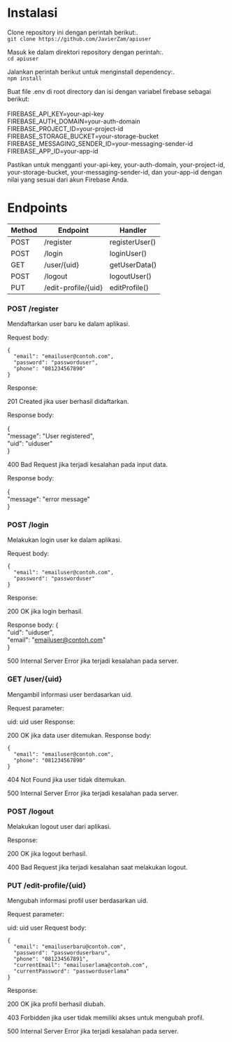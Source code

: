 # Instalasi

Clone repository ini dengan perintah berikut:.\
`git clone https://github.com/JavierZam/apiuser`

Masuk ke dalam direktori repository dengan perintah:.\
`cd apiuser`

Jalankan perintah berikut untuk menginstall dependency:.\
`npm install`

Buat file .env di root directory dan isi dengan variabel firebase sebagai berikut:<br>
<br>
FIREBASE_API_KEY=your-api-key<br>
FIREBASE_AUTH_DOMAIN=your-auth-domain<br>
FIREBASE_PROJECT_ID=your-project-id<br>
FIREBASE_STORAGE_BUCKET=your-storage-bucket<br>
FIREBASE_MESSAGING_SENDER_ID=your-messaging-sender-id<br>
FIREBASE_APP_ID=your-app-id

Pastikan untuk mengganti your-api-key, your-auth-domain, your-project-id, your-storage-bucket, 
your-messaging-sender-id, dan your-app-id dengan nilai yang sesuai dari akun Firebase Anda.

# Endpoints

| Method | Endpoint           | Handler                                  |
| ------ | ----------------- | ---------------------------------------- |
| POST   | /register          | registerUser()                           |
| POST   | /login             | loginUser()                              |
| GET    | /user/{uid}        | getUserData()                            |
| POST   | /logout            | logoutUser()                             |
| PUT    | /edit-profile/{uid}| editProfile()                            |


### POST /register
Mendaftarkan user baru ke dalam aplikasi. 

Request body: 
```
{ 
  "email": "emailuser@contoh.com", 
  "password": "passworduser", 
  "phone": "081234567890" 
} 
```
Response: 

201 Created jika user berhasil didaftarkan. 

Response body:

{ \
  "message": "User registered",\
  "uid": "uiduser"\
} 

400 Bad Request jika terjadi kesalahan pada input data. 

Response body: 

{ \
  "message": "error message" \
} 

### POST /login
Melakukan login user ke dalam aplikasi. 

Request body:
```
{
  "email": "emailuser@contoh.com",
  "password": "passworduser"
}
```
Response:

200 OK jika login berhasil.

Response body:
{\
  "uid": "uiduser",\
  "email": "emailuser@contoh.com"\
}

500 Internal Server Error jika terjadi kesalahan pada server.

### GET /user/{uid}
Mengambil informasi user berdasarkan uid.

Request parameter:

uid: uid user
Response:

200 OK jika data user ditemukan. Response body:

```
{
  "email": "emailuser@contoh.com",
  "phone": "081234567890"
}
```
404 Not Found jika user tidak ditemukan.

500 Internal Server Error jika terjadi kesalahan pada server.

### POST /logout
Melakukan logout user dari aplikasi.

Response:

200 OK jika logout berhasil.

400 Bad Request jika terjadi kesalahan saat melakukan logout.

### PUT /edit-profile/{uid}
Mengubah informasi profil user berdasarkan uid.

Request parameter:

uid: uid user
Request body:
```
{
  "email": "emailuserbaru@contoh.com",
  "password": "passworduserbaru",
  "phone": "081234567891",
  "currentEmail": "emailuserlama@contoh.com",
  "currentPassword": "passworduserlama"
}
```
Response:

200 OK jika profil berhasil diubah.

403 Forbidden jika user tidak memiliki akses untuk mengubah profil.

500 Internal Server Error jika terjadi kesalahan pada server.
